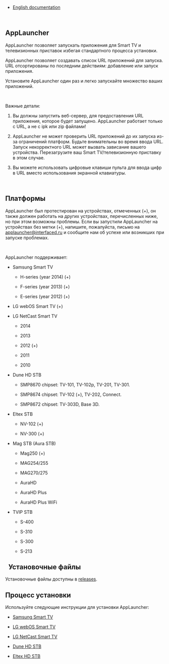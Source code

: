 -   [English documentation](README.md)

 

AppLauncher
-----------

AppLauncher позволяет запускать приложения для Smart TV и телевизионных
приставок избегая стандартного процесса установки.

AppLauncher позволяет создавать список URL приложений для запуска. URL
отсортированы по последним действиям: добавление или запуск приложения.

Установите AppLauncher один раз и легко запускайте множество ваших приложений.

 

Важные детали:

1.  Вы должны запустить веб-сервер, для предоставления URL приложения, которое
    будет запущено. AppLauncher работает только с URL, а не с ipk или zip
    файлами!

2.  AppLauncher не может проверить URL приложений до их запуска из-за
    ограничений платформ. Будьте внимательны во время ввода URL. Запуск
    некорректного URL может вызвать зависание вашего устройства. Перезагрузите
    ваш Smart TV/телевизионную приставку в этом случае.

3.  Вы можете использовать цифровые клавиши пульта для ввода цифр в URL вместо
    использования экранной клавиатуры.

 

Платформы
---------

AppLauncher был протестирован на устройствах, отмеченных (+), он также должен
работать на других устройствах, перечисленных ниже, но при этом возможны
проблемы. Если вы запустили AppLauncher на устройствах без метки (+), напишите,
пожалуйста, письмо на [applauncher@interfaced.ru](mailto:applauncher@interfaced.ru) и сообщите нам об успехе
или возникших при запуске проблемах.

 

AppLauncher поддерживает:

-   Samsung Smart TV

    -   H-series (year 2014) (+)

    -   F-series (year 2013) (+)

    -   E-series (year 2012) (+)

-   LG webOS Smart TV (+)

-   LG NetCast Smart TV

    -   2014

    -   2013

    -   2012 (+)

    -   2011

    -   2010

-   Dune HD STB

    -   SMP8670 chipset: TV-101, TV-102p, TV-201, TV-301.

    -   SMP8674 chipset: TV-102 (+), TV-202, Connect.

    -   SMP8672 chipset: TV-303D, Base 3D.

-   Eltex STB

    -   NV-102 (+)

    -   NV-300 (+)

-   Mag STB (Aura STB)

    -   Mag250 (+)

    -   MAG254/255

    -   MAG270/275

    -   AuraHD

    -   AuraHD Plus

    -   AuraHD Plus WiFi

-   TVIP STB

    -   S-400

    -   S-310

    -   S-300

    -   S-213

 
Установочные файлы
------------------

Установочные файлы доступны в [releases](https://github.com/ifaced/app-launcher/releases).

Процесс установки
-----------------

Используйте следующие инструкции для установки AppLauncher:

-   [Samsung Smart TV](docs/samsung-rus.md)

-   [LG webOS Smart TV](docs/lg-webos-rus.md)

-   [LG NetCast Smart TV](docs/lg-netcast-rus.md)

-   [Dune HD STB](docs/dune-rus.md)

-   [Eltex HD STB](docs/eltex-rus.md)
